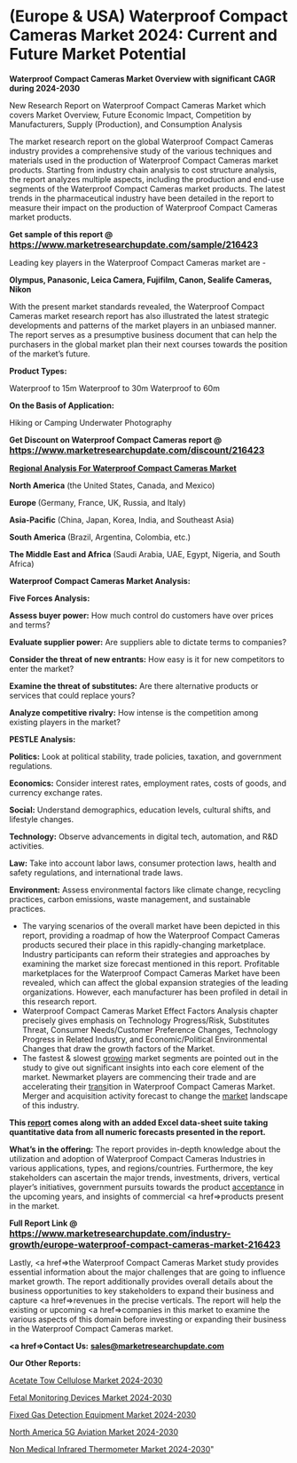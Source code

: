 # (Europe & USA) Waterproof Compact Cameras Market 2024: Current and Future Market Potential

<strong>Waterproof Compact Cameras Market Overview with significant CAGR during 2024-2030</strong>

New Research Report on Waterproof Compact Cameras Market which covers Market Overview, Future Economic Impact, Competition by Manufacturers, Supply (Production), and Consumption Analysis

The market research report on the global Waterproof Compact Cameras industry provides a comprehensive study of the various techniques and materials used in the production of Waterproof Compact Cameras market products. Starting from industry chain analysis to cost structure analysis, the report analyzes multiple aspects, including the production and end-use segments of the Waterproof Compact Cameras market products. The latest trends in the pharmaceutical industry have been detailed in the report to measure their impact on the production of Waterproof Compact Cameras market products.

<strong>Get sample of this report @ <a href=https://www.marketresearchupdate.com/sample/216423><font size=3 color=#0000ff>https://www.marketresearchupdate.com/sample/216423</font></a></strong>

Leading key players in the Waterproof Compact Cameras market are -

<strong>Olympus, Panasonic, Leica Camera, Fujifilm, Canon, Sealife Cameras, Nikon</strong>

With the present market standards revealed, the Waterproof Compact Cameras market research report has also illustrated the latest strategic developments and patterns of the market players in an unbiased manner. The report serves as a presumptive business document that can help the purchasers in the global market plan their next courses towards the position of the market’s future.

<strong>Product Types:</strong>

Waterproof to 15m
Waterproof to 30m
Waterproof to 60m

<strong>On the Basis of Application:</strong>

Hiking or Camping
Underwater Photography

<strong>Get Discount on Waterproof Compact Cameras report @ <a href=https://www.marketresearchupdate.com/discount/216423><font size=3 color=#0000ff>https://www.marketresearchupdate.com/discount/216423</font></a></strong>

<strong><u><b>Regional Analysis For Waterproof Compact Cameras Market</b></u></strong>

<strong><b>North America</b></strong> (the United States, Canada, and Mexico)

<strong><b>Europe </b></strong>(Germany, France, UK, Russia, and Italy)

<strong><b>Asia-Pacific</b></strong> (China, Japan, Korea, India, and Southeast Asia)

<strong><b>South America</b></strong> (Brazil, Argentina, Colombia, etc.)

<strong><b>The Middle East and Africa</b></strong> (Saudi Arabia, UAE, Egypt, Nigeria, and South Africa)

<strong>Waterproof Compact Cameras Market Analysis:</strong>

<strong>Five Forces Analysis:</strong>

<strong>Assess buyer power:</strong> How much control do customers have over prices and terms?

<strong>Evaluate supplier power:</strong> Are suppliers able to dictate terms to companies?

<strong>Consider the threat of new entrants:</strong> How easy is it for new competitors to enter the market?

<strong>Examine the threat of substitutes:</strong> Are there alternative products or services that could replace yours?

<strong>Analyze competitive rivalry:</strong> How intense is the competition among existing players in the market?

<strong>PESTLE Analysis:</strong>

<strong>Politics:</strong> Look at political stability, trade policies, taxation, and government regulations.

<strong>Economics:</strong> Consider interest rates, employment rates, costs of goods, and currency exchange rates.

<strong>Social:</strong> Understand demographics, education levels, cultural shifts, and lifestyle changes.

<strong>Technology:</strong> Observe advancements in digital tech, automation, and R&D activities.

<strong>Law:</strong> Take into account labor laws, consumer protection laws, health and safety regulations, and international trade laws.

<strong>Environment:</strong> Assess environmental factors like climate change, recycling practices, carbon emissions, waste management, and sustainable practices.

<ul>
  <li>The varying scenarios of the overall market have been depicted in this report, providing a roadmap of how the Waterproof Compact Cameras products secured their place in this rapidly-changing marketplace. Industry participants can reform their strategies and approaches by examining the market size forecast mentioned in this report. Profitable marketplaces for the Waterproof Compact Cameras Market have been revealed, which can affect the global expansion strategies of the leading organizations. However, each manufacturer has been profiled in detail in this research report.</li>
  <li>Waterproof Compact Cameras Market Effect Factors Analysis chapter precisely gives emphasis on Technology Progress/Risk, Substitutes Threat, Consumer Needs/Customer Preference Changes, Technology Progress in Related Industry, and Economic/Political Environmental Changes that draw the growth factors of the Market.</li>
  <li>The fastest &amp; slowest <a href=ASDF991299>growing</a> market segments are pointed out in the study to give out significant insights into each core element of the market. Newmarket players are commencing their trade and are accelerating their <a href=>trans</a>ition in Waterproof Compact Cameras Market. Merger and acquisition activity forecast to change the <a href=>market</a> landscape of this industry.</li>
</ul>
<strong>This <a href=>report</a> comes along with an added Excel data-sheet suite taking quantitative data from all numeric forecasts presented in the report.</strong>

<strong>What’s in the offering:</strong> The report provides in-depth knowledge about the utilization and adoption of Waterproof Compact Cameras Industries in various applications, types, and regions/countries. Furthermore, the key stakeholders can ascertain the major trends, investments, drivers, vertical player’s initiatives, government pursuits towards the product <a href=ASDF881288>acceptance</a> in the upcoming years, and insights of commercial <a href=>products</a> present in the market.

<strong>Full Report Link @ <a href=https://www.marketresearchupdate.com/industry-growth/europe-waterproof-compact-cameras-market-216423><font size=3 color=#0000ff>https://www.marketresearchupdate.com/industry-growth/europe-waterproof-compact-cameras-market-216423</font></a></strong>

Lastly, <a href=>the</a> Waterproof Compact Cameras Market study provides essential information about the major challenges that are going to influence market growth. The report additionally provides overall details about the business opportunities to key stakeholders to expand their business and capture <a href=>revenues</a> in the precise verticals. The report will help the existing or upcoming <a href=>companies</a> in this market to examine the various aspects of this domain before investing or expanding their business in the Waterproof Compact Cameras market.

<strong><a href=><strong>Contact Us:</strong></a></strong>
<strong>sales@marketresearchupdate.com</strong>

<strong>Our Other Reports:</strong>

<a href=https://www.linkedin.com/pulse/acetate-tow-cellulose-market-size-region-outlook-statistic>Acetate Tow Cellulose Market 2024-2030</a>

<a href=https://www.linkedin.com/pulse/fetal-monitoring-devices-market-analysis-segment>Fetal Monitoring Devices Market 2024-2030</a>

<a href=https://www.linkedin.com/pulse/fixed-gas-detection-equipment-market-outlooks-2023-size>Fixed Gas Detection Equipment Market 2024-2030</a>

<a href=https://www.linkedin.com/pulse/north-america-5g-aviation-market-future-demand-analysis-ydfef/>North America 5G Aviation Market 2024-2030</a>

<a href=https://medium.com/@proteekoffice/north-america-non-medical-infrared-thermometer-market-2023-demand-and-future-scope-with-top-key-326abfcf0829> Non Medical Infrared Thermometer Market 2024-2030</a>"
